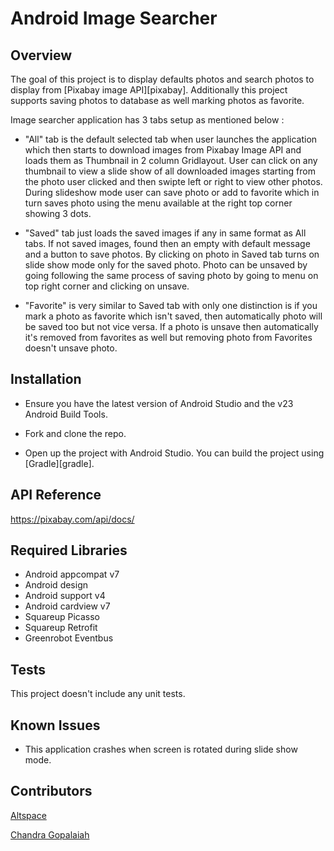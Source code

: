 # Android Image Searcher

## Overview

The goal of this project is to display defaults photos and search photos to display from [Pixabay image API][pixabay].  Additionally this project supports saving photos to database as well marking photos as favorite.

Image searcher application has 3 tabs setup as mentioned below :

- "All" tab is the default selected tab when user launches the application which then starts to download images from Pixabay Image API and loads them as Thumbnail in 2 column Gridlayout. User can click on any thumbnail to view a slide show of all downloaded images starting from the photo user clicked and then swipte left or right to view other photos.
  During slideshow mode user can save photo or add to favorite which in turn saves photo using the menu available at the right top corner showing 3 dots.
  
- "Saved" tab just loads the saved images if any in same format as All tabs. If not saved images, found then an empty with default message and a button to save photos. By clicking on photo in Saved tab turns on slide show mode only for the saved photo.
  Photo can be unsaved by going following the same process of saving photo by going to menu on top right corner and clicking on unsave.
  
- "Favorite" is very similar to Saved tab with only one distinction is if you mark a photo as favorite which isn't saved, then automatically photo will be saved too but not vice versa. If a photo is unsave then automatically it's removed from favorites as well but removing photo from Favorites doesn't unsave photo.

## Installation

- Ensure you have the latest version of Android Studio and the v23 Android Build Tools.

- Fork and clone the repo.

- Open up the project with Android Studio. You can build the project using [Gradle][gradle].

## API Reference

https://pixabay.com/api/docs/

## Required Libraries

- Android appcompat v7
- Android design
- Android support v4
- Android cardview v7
- Squareup Picasso
- Squareup Retrofit
- Greenrobot Eventbus

## Tests

This project doesn't include any unit tests.

## Known Issues

- This application crashes when screen is rotated during slide show mode. 

## Contributors

[Altspace](https://github.com/AltspaceVR)

[Chandra Gopalaiah](https://github.com/gcp1304)

